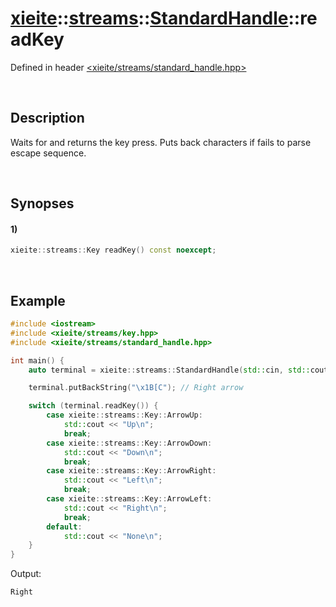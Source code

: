 # [xieite](../../../../../xieite.md)\:\:[streams](../../../../../streams.md)\:\:[StandardHandle](../../../standard_handle.md)\:\:readKey
Defined in header [<xieite/streams/standard_handle.hpp>](../../../../../../include/xieite/streams/standard_handle.hpp)

&nbsp;

## Description
Waits for and returns the key press. Puts back characters if fails to parse escape sequence.

&nbsp;

## Synopses
#### 1)
```cpp
xieite::streams::Key readKey() const noexcept;
```

&nbsp;

## Example
```cpp
#include <iostream>
#include <xieite/streams/key.hpp>
#include <xieite/streams/standard_handle.hpp>

int main() {
    auto terminal = xieite::streams::StandardHandle(std::cin, std::cout);

    terminal.putBackString("\x1B[C"); // Right arrow

    switch (terminal.readKey()) {
        case xieite::streams::Key::ArrowUp:
            std::cout << "Up\n";
            break;
        case xieite::streams::Key::ArrowDown:
            std::cout << "Down\n";
            break;
        case xieite::streams::Key::ArrowRight:
            std::cout << "Left\n";
            break;
        case xieite::streams::Key::ArrowLeft:
            std::cout << "Right\n";
            break;
        default:
            std::cout << "None\n";
    }
}

```
Output:
```
Right
```
